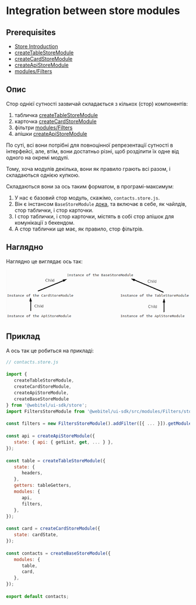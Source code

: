 # Integration between store modules

## Prerequisites

* [Store Introduction](../../../webitel-ui/store/_Introduction/Readme.md)
* [createTableStoreModule](../../../webitel-ui/store/createTableStoreModule/Readme.md)
* [createCardStoreModule](../../../webitel-ui/store/createCardStoreModule/Readme.md)
* [createApiStoreModule](../../../webitel-ui/store/createApiStoreModule/Readme.md)
* [modules/Filters](../../../webitel-ui/modules/Filters/Readme.md)

## Опис

Стор однієї сутності зазвичай складається з кількох (стор) компонентів:

1. табличка [createTableStoreModule](../../../webitel-ui/store/createTableStoreModule/Readme.md)
2. карточка [createCardStoreModule](../../../webitel-ui/store/createCardStoreModule/Readme.md)
3. фільтри [modules/Filters](../../../webitel-ui/modules/Filters/Readme.md)
4. апішки [createApiStoreModule](../../../webitel-ui/store/createApiStoreModule/Readme.md)

По суті, всі вони потрібні для повноцінної репрезентації сутності в інтерфейсі,
але, втім, вони достатньо різні, щоб розділити їх одне від одного на окремі модулі.

Тому, хоча модулів декілька, вони як правило грають всі разом, і складаються однією купкою.

Складаються вони за ось таким форматом, в програмі-максимум:

1. У нас є базовий стор модуль, скажімо, `contacts.store.js`.
2. Він є інстансом `BaseStoreModule` [дока](../../../webitel-ui/store/createBaseStoreModule/Readme.md), та включає в
   себе,
   як чайлдів, стор таблички, і стор карточки.
3. І стор таблички, і стор карточки, містять в собі стор апішок для комунікації з бекендом.
4. А стор таблички ще має, як правило, стор фільтрів.

## Наглядно

Наглядно це виглядає ось так:

![воть](./assets/schema.png)

## Приклад

А ось так це робиться на прикладі:

```javascript
// contacts.store.js

import {
   createTableStoreModule,
   createCardStoreModule,
   createApiStoreModule,
   createBaseStoreModule
} from '@webitel/ui-sdk/store';
import FiltersStoreModule from '@webitel/ui-sdk/src/modules/Filters/store/FiltersStoreModule.js';

const filters = new FiltersStoreModule().addFilter([{ ... }]).getModule();

const api = createApiStoreModule({
   state: { api: { getList, get, ... } },
});

const table = createTableStoreModule({
   state: {
      headers,
   },
   getters: tableGetters,
   modules: {
      api,
      filters,
   },
});

const card = createCardStoreModule({
   state: cardState,
});

const contacts = createBaseStoreModule({
   modules: {
      table,
      card,
   },
});

export default contacts;
```

